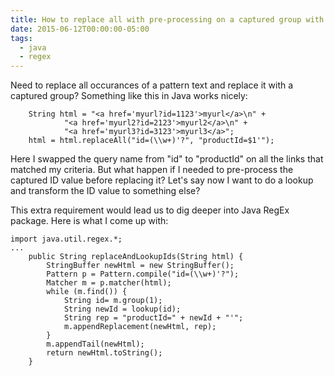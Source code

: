 ```yaml
---
title: How to replace all with pre-processing on a captured group with Java
date: 2015-06-12T00:00:00-05:00
tags:
  - java
  - regex
---
```

Need to replace all occurances of a pattern text and replace it with a captured group? Something like this in Java works nicely:

        
        String html = "<a href='myurl?id=1123'>myurl</a>\n" +
                "<a href='myurl2?id=2123'>myurl2</a>\n" +
                "<a href='myurl3?id=3123'>myurl3</a>";
        html = html.replaceAll("id=(\\w+)'?", "productId=$1'");

Here I swapped the query name from "id" to "productId" on all the links that matched my criteria. But what happen if I needed to pre-process the captured ID value before replacing it? Let's say now I want to do a lookup and transform the ID value to something else?

This extra requirement would lead us to dig deeper into Java RegEx package. Here is what I come up with:

```
import java.util.regex.*;
...
    public String replaceAndLookupIds(String html) {
        StringBuffer newHtml = new StringBuffer();
        Pattern p = Pattern.compile("id=(\\w+)'?");
        Matcher m = p.matcher(html);
        while (m.find()) {
            String id= m.group(1);
            String newId = lookup(id);
            String rep = "productId=" + newId + "'";
            m.appendReplacement(newHtml, rep);
        }
        m.appendTail(newHtml);
        return newHtml.toString();
    }
```  
